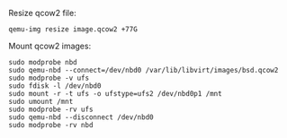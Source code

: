
Resize qcow2 file:

`qemu-img resize image.qcow2 +77G`

Mount qcow2 images:

```
sudo modprobe nbd
sudo qemu-nbd --connect=/dev/nbd0 /var/lib/libvirt/images/bsd.qcow2
sudo modprobe -v ufs
sudo fdisk -l /dev/nbd0
sudo mount -r -t ufs -o ufstype=ufs2 /dev/nbd0p1 /mnt
sudo umount /mnt
sudo modprobe -rv ufs
sudo qemu-nbd --disconnect /dev/nbd0
sudo modprobe -rv nbd
```
